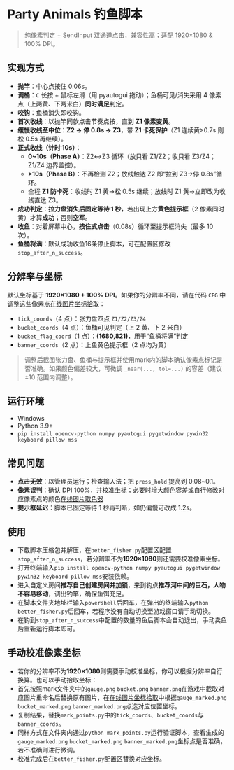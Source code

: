 # Party Animals 钓鱼脚本

> 纯像素判定 + SendInput 双通道点击，兼容性高；适配 1920×1080 & 100% DPI。

## 实现方式
- **抛竿**：中心点按住 0.06s。
- **调桶**：`C` 长按 + 鼠标左滑（用 pyautogui 拖动）；鱼桶可见/消失采用 4 像素点（上两黄、下两米白）**同时满足**判定。
- **咬钩**：鱼桶消失即咬钩。
- **首次收线**：以抛竿同款点击节奏点按，直到 **Z1 像素变黄**。
- **缓慢收线至中位**：**Z2 → 停 0.8s → Z3**，带 **Z1 卡死保护**（Z1 连续黄>0.7s 则松 0.5s 再继续）。
- **正式收线（计时 10s）**：
  - **0~10s（Phase A）**：Z2↔Z3 循环（放只看 Z1/Z2；收只看 Z3/Z4；Z1/Z4 边界监控）。
  - **>10s（Phase B）**：不再检测 Z2；放线触达 Z2 即“拉到 Z3→停 0.8s”循环。
  - 全程 **Z1 防卡死**：收线时 Z1 黄→松 0.5s 继续；放线时 Z1 黄→立即改为收线直达 Z3。
- **成功判定**：**拉力盘消失后固定等待 1 秒**，若出现上方**黄色提示框**（2 像素同时黄）才算**成功**；否则**空军**。
- **收鱼**：对着屏幕中心，**按住式点击**（0.08s）循环至提示框消失（最多 10 次）。
- **鱼桶将满**：默认成功收鱼16条停止脚本，可在配置区修改`stop_after_n_success`。

## 分辨率与坐标
默认坐标基于 **1920×1080 + 100% DPI**。如果你的分辨率不同，请在代码 `CFG` 中调整这些像素点[在线图片坐标拾取](https://www.lddgo.net/image/coordinate-pick)：
- `tick_coords`（4 点）：张力盘四点 `Z1/Z2/Z3/Z4`
- `bucket_coords`（4 点）：鱼桶可见判定（上 2 黄、下 2 米白）
- `bucket_flag_coord`（1 点）：**(1680,821)**，用于“鱼桶将满”判定
- `banner_coords`（2 点）：上鱼黄色提示框（2 点均为黄）
> 调整后截图张力盘、鱼桶与提示框并使用mark内的脚本确认像素点标记是否准确。如果颜色偏差较大，可微调 `_near(..., tol=...)` 的容差（建议 ±10 范围内调整）。

## 运行环境
- Windows 
- Python 3.9+  
- `pip install opencv-python numpy pyautogui pygetwindow pywin32 keyboard pillow mss`

## 常见问题
- **点击无效**：以管理员运行；检查输入法；把 `press_hold` 提高到 0.08~0.1。
- **像素误判**：确认 DPI 100%，并校准坐标；必要时增大颜色容差或自行修改对应像素点的颜色[在线图片取色器](https://photokit.com/colors/eyedropper/?lang=zh)
- **提示框延迟**：脚本已固定等待 1 秒再判断，如仍偏慢可改成 1.2s。
## 使用
- 下载脚本压缩包并解压，在`better_fisher.py`配置区配置`stop_after_n_success`，若分辨率不为**1920×1080**则还需要校准像素坐标。
- 打开终端输入`pip install opencv-python numpy pyautogui pygetwindow pywin32 keyboard pillow mss`安装依赖。
- 进入自定义房间**推荐自己创建房间并加锁**，来到钓点**推荐河中间的巨石，人物不容易移动**，调出钓竿，确保鱼饵充足。
- 在脚本文件夹地址栏输入`powershell`后回车，在弹出的终端输入`python better_fisher.py`后回车，若程序没有自动切换至游戏窗口请手动切换。
- 在钓到`stop_after_n_success`中配置的数量的鱼后脚本会自动退出，手动卖鱼后重新运行脚本即可。
## 手动校准像素坐标
- 若你的分辨率不为**1920×1080**则需要手动校准坐标，你可以根据分辨率自行换算。也可以手动拾取坐标：
- 首先按照mark文件夹中的`gauge.png` `bucket.png` `banner.png`在游戏中截取对应图片重命名后替换原有图片，在[在线图片坐标拾取](https://www.lddgo.net/image/coordinate-pick)中根据`gauge_marked.png` `bucket_marked.png` `banner_marked.png`点选对应位置坐标。
- 复制结果，替换`mark_points.py`中的`tick_coords`、`bucket_coords`与`banner_coords`。
- 同样方式在文件夹内通过`python mark_points.py`运行验证脚本，查看生成的`gauge_marked.png` `bucket_marked.png` `banner_marked.png`坐标点是否准确，若不准确则进行微调。
- 校准完成后在`better_fisher.py`配置区替换对应坐标。
